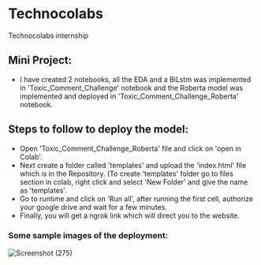 # Technocolabs
Technocolabs internship
## Mini Project:
* I have created 2 notebooks, all the EDA and a BiLstm was implemented in 'Toxic_Comment_Challenge' notebook and the Roberta model was implemented and deployed in 'Toxic_Comment_Challenge_Roberta' notebook. 
## Steps to follow to deploy the model:
* Open 'Toxic_Comment_Challenge_Roberta' file and click on 'open in Colab'.
* Next create a folder called 'templates' and upload the 'index.html' file which is in the Repository. (To create 'templates' folder go to files section in colab, right click and select 'New Folder' and give the name as 'templates'.
* Go to runtime and click on 'Run all', after running the first cell, authorize your google drive and wait for a few minutes.
* Finally, you will get a ngrok link which will direct you to the website.

### Some sample images of the deployment:
![Screenshot (275)](https://user-images.githubusercontent.com/55051841/101986671-358b4980-3cb5-11eb-842e-ddcbf1bc5bf2.png)


